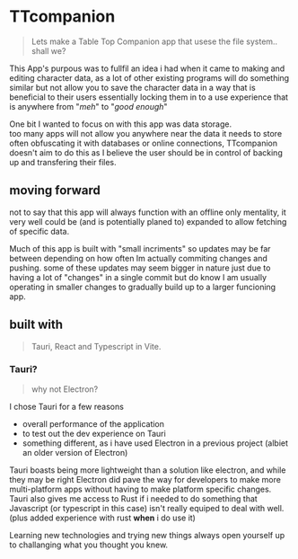 # TTcompanion
> Lets make a Table Top Companion app that usese the file system.. shall we?

This App's purpous was to fullfil an idea i had when it came to making and editing character data, as a lot of other existing programs will do something similar but not allow you to save the character data in a way that is beneficial to their users essentially locking them in to a use experience that is anywhere from "*meh*" to "*good enough*"

One bit I wanted to focus on with this app was data storage.   
too many apps will not allow you anywhere near the data it needs to store often obfuscating it with databases or online connections, TTcompanion doesn't aim to do this as I believe the user should be in control of backing up and transfering their files.

## moving forward
not to say that this app will always function with an offline only mentality, it very well could be (and is potentially planed to) expanded to allow fetching of specific data.   

Much of this app is built with "small incriments" so updates may be far between depending on how often Im actually commiting changes and pushing.
some of these updates may seem bigger in nature just due to having a lot of "changes" in a single commit but do know I am usually operating in smaller changes to gradually build up to a larger funcioning app.

## built with
> Tauri, React and Typescript in Vite.

### Tauri?
> why not Electron?

I chose Tauri for a few reasons
- overall performance of the application
- to test out the dev experience on Tauri
- something different, as i have used Electron in a previous project (albiet an older version of Electron)

Tauri boasts being more lightweight than a solution like electron, and while they may be right Electron did pave the way for developers to make more multi-platform apps without having to make platform specific changes.  
Tauri also gives me access to Rust if i needed to do something that Javascript (or typescript in this case) isn't really equiped to deal with well. (plus added experience with rust **when** i do use it)

Learning new technologies and trying new things always open yourself up to challanging what you thought you knew.
